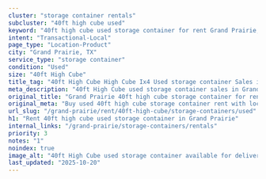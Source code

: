 ```yaml
---
cluster: "storage container rentals"
subcluster: "40ft high cube used"
keyword: "40ft high cube used storage container for rent Grand Prairie, TX"
intent: "Transactional-Local"
page_type: "Location-Product"
city: "Grand Prairie, TX"
service_type: "storage container"
condition: "Used"
size: "40ft High Cube"
title_tag: "40ft High Cube High Cube Ix4 Used storage container Sales in Grand Prairie | LC Container"
meta_description: "40ft High Cube used storage container sales in Grand Prairie. High cube containers with extra height. Fast delivery, competitive pricing. Serving storage containers area. Quote ID: 596. Call (214) 524-4168 for your free quote today."
original_title: "Grand Prairie 40ft high cube storage container for rent | LC"
original_meta: "Buy used 40ft high cube storage container rent with local delivery in Grand Prairie, TX. LC Container — local Since 2003. Request a fast quote today."
url_slug: "/grand-prairie/rent/40ft-high-cube/storage-containers/used"
h1: "Rent 40ft high cube used storage container in Grand Prairie"
internal_links: "/grand-prairie/storage-containers/rentals"
priority: 3
notes: "1"
noindex: true
image_alt: "40ft High Cube used storage container available for delivery in Grand Prairie"
last_updated: "2025-10-20"
---
```


<!-- TODO: Add unique city/inventory copy, images, and internal links here. -->
